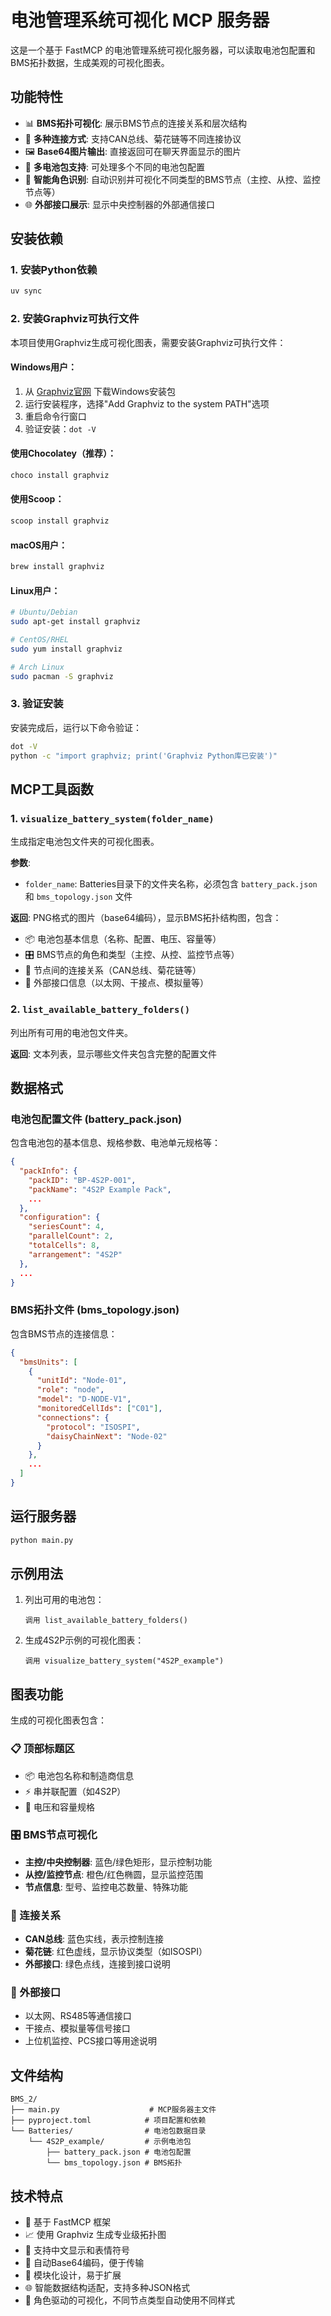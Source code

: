 # 电池管理系统可视化 MCP 服务器

这是一个基于 FastMCP 的电池管理系统可视化服务器，可以读取电池包配置和BMS拓扑数据，生成美观的可视化图表。

## 功能特性

- 📊 **BMS拓扑可视化**: 展示BMS节点的连接关系和层次结构
- 🔗 **多种连接方式**: 支持CAN总线、菊花链等不同连接协议
- 🖼️ **Base64图片输出**: 直接返回可在聊天界面显示的图片
- 📁 **多电池包支持**: 可处理多个不同的电池包配置
- 🎨 **智能角色识别**: 自动识别并可视化不同类型的BMS节点（主控、从控、监控节点等）
- 🌐 **外部接口展示**: 显示中央控制器的外部通信接口

## 安装依赖

### 1. 安装Python依赖
```bash
uv sync
```

### 2. 安装Graphviz可执行文件

本项目使用Graphviz生成可视化图表，需要安装Graphviz可执行文件：

#### Windows用户：
1. 从 [Graphviz官网](https://graphviz.org/download/) 下载Windows安装包
2. 运行安装程序，选择"Add Graphviz to the system PATH"选项
3. 重启命令行窗口
4. 验证安装：`dot -V`

#### 使用Chocolatey（推荐）：
```bash
choco install graphviz
```

#### 使用Scoop：
```bash
scoop install graphviz
```

#### macOS用户：
```bash
brew install graphviz
```

#### Linux用户：
```bash
# Ubuntu/Debian
sudo apt-get install graphviz

# CentOS/RHEL
sudo yum install graphviz

# Arch Linux
sudo pacman -S graphviz
```

### 3. 验证安装
安装完成后，运行以下命令验证：
```bash
dot -V
python -c "import graphviz; print('Graphviz Python库已安装')"
```

## MCP工具函数

### 1. `visualize_battery_system(folder_name)`
生成指定电池包文件夹的可视化图表。

**参数**:
- `folder_name`: Batteries目录下的文件夹名称，必须包含 `battery_pack.json` 和 `bms_topology.json` 文件

**返回**: PNG格式的图片（base64编码），显示BMS拓扑结构图，包含：
- 📦 电池包基本信息（名称、配置、电压、容量等）
- 🎛️ BMS节点的角色和类型（主控、从控、监控节点等）
- 🔗 节点间的连接关系（CAN总线、菊花链等）
- 🔌 外部接口信息（以太网、干接点、模拟量等）

### 2. `list_available_battery_folders()`
列出所有可用的电池包文件夹。

**返回**: 文本列表，显示哪些文件夹包含完整的配置文件

## 数据格式

### 电池包配置文件 (battery_pack.json)
包含电池包的基本信息、规格参数、电池单元规格等：

```json
{
  "packInfo": {
    "packID": "BP-4S2P-001",
    "packName": "4S2P Example Pack",
    ...
  },
  "configuration": {
    "seriesCount": 4,
    "parallelCount": 2,
    "totalCells": 8,
    "arrangement": "4S2P"
  },
  ...
}
```

### BMS拓扑文件 (bms_topology.json)
包含BMS节点的连接信息：

```json
{
  "bmsUnits": [
    {
      "unitId": "Node-01",
      "role": "node",
      "model": "D-NODE-V1",
      "monitoredCellIds": ["C01"],
      "connections": {
        "protocol": "ISOSPI",
        "daisyChainNext": "Node-02"
      }
    },
    ...
  ]
}
```

## 运行服务器

```bash
python main.py
```

## 示例用法

1. 列出可用的电池包：
   ```
   调用 list_available_battery_folders()
   ```

2. 生成4S2P示例的可视化图表：
   ```
   调用 visualize_battery_system("4S2P_example")
   ```

## 图表功能

生成的可视化图表包含：

### 📋 顶部标题区
- 📦 电池包名称和制造商信息
- ⚡ 串并联配置（如4S2P）
- 🔋 电压和容量规格

### 🎛️ BMS节点可视化
- **主控/中央控制器**: 蓝色/绿色矩形，显示控制功能
- **从控/监控节点**: 橙色/红色椭圆，显示监控范围
- **节点信息**: 型号、监控电芯数量、特殊功能

### 🔗 连接关系
- **CAN总线**: 蓝色实线，表示控制连接
- **菊花链**: 红色虚线，显示协议类型（如ISOSPI）
- **外部接口**: 绿色点线，连接到接口说明

### 🔌 外部接口
- 以太网、RS485等通信接口
- 干接点、模拟量等信号接口
- 上位机监控、PCS接口等用途说明

## 文件结构

```
BMS_2/
├── main.py                    # MCP服务器主文件
├── pyproject.toml            # 项目配置和依赖
└── Batteries/                # 电池包数据目录
    └── 4S2P_example/         # 示例电池包
        ├── battery_pack.json # 电池包配置
        └── bms_topology.json # BMS拓扑
```

## 技术特点

- 🚀 基于 FastMCP 框架
- 📈 使用 Graphviz 生成专业级拓扑图
- 🎨 支持中文显示和表情符号
- 💾 自动Base64编码，便于传输
- 🔧 模块化设计，易于扩展
- 🌐 智能数据结构适配，支持多种JSON格式
- 🎯 角色驱动的可视化，不同节点类型自动使用不同样式
